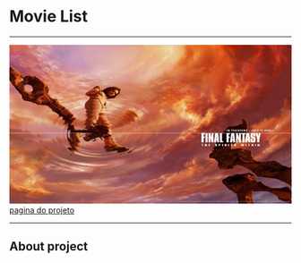 # Movie List

---

![image](./public/images/Final_Fantasy_Spirits_Within.jpg)
[pagina do projeto](https://www.linkedin.com/feed/)

---

## About project
